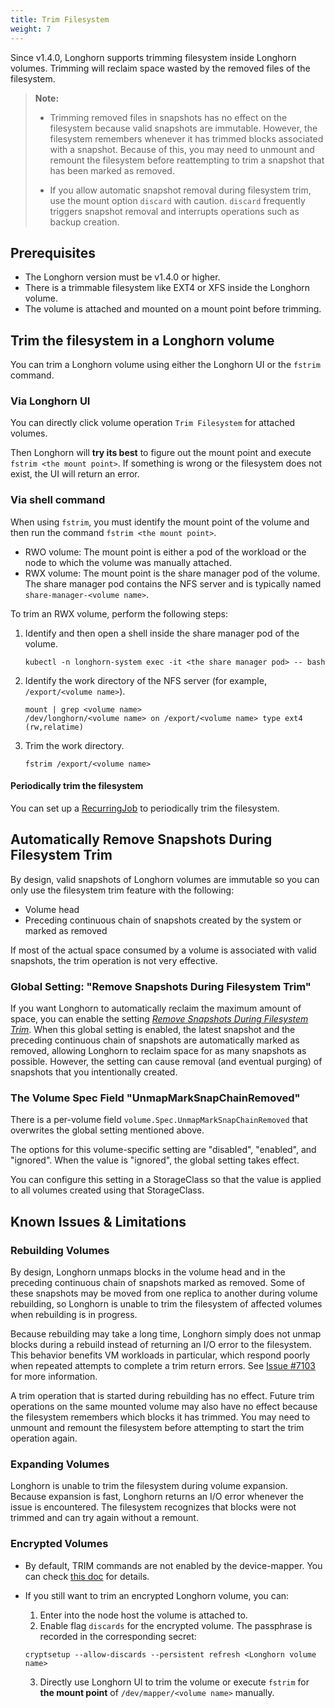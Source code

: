```yaml
---
title: Trim Filesystem
weight: 7
---
```


Since v1.4.0, Longhorn supports trimming filesystem inside Longhorn volumes. Trimming will reclaim space wasted by the removed files of the filesystem.

> **Note:**
> - Trimming removed files in snapshots has no effect on the filesystem because valid snapshots are immutable. However,
    the filesystem remembers whenever it has trimmed blocks associated with a snapshot. Because of this, you may need to
    unmount and remount the filesystem before reattempting to trim a snapshot that has been marked as removed.
>
> - If you allow automatic snapshot removal during filesystem trim, use the mount option `discard` with caution.
    `discard` frequently triggers snapshot removal and interrupts operations such as backup creation.

## Prerequisites

- The Longhorn version must be v1.4.0 or higher.
- There is a trimmable filesystem like EXT4 or XFS inside the Longhorn volume.
- The volume is attached and mounted on a mount point before trimming.

## Trim the filesystem in a Longhorn volume

You can trim a Longhorn volume using either the Longhorn UI or the `fstrim` command.

### Via Longhorn UI

You can directly click volume operation `Trim Filesystem` for attached volumes.

Then Longhorn will **try its best** to figure out the mount point and execute `fstrim <the mount point>`.  If something is wrong or the filesystem does not exist, the UI will return an error.

### Via shell command

When using `fstrim`, you must identify the mount point of the volume and then run the command `fstrim <the mount point>`.

- RWO volume: The mount point is either a pod of the workload or the node to which the volume was manually attached.
- RWX volume: The mount point is the share manager pod of the volume. The share manager pod contains the NFS server and is typically named `share-manager-<volume name>`.

To trim an RWX volume, perform the following steps:

1. Identify and then open a shell inside the share manager pod of the volume.
    ```
    kubectl -n longhorn-system exec -it <the share manager pod> -- bash
    ```
1. Identify the work directory of the NFS server (for example, `/export/<volume name>`).
    ```
    mount | grep <volume name>
    /dev/longhorn/<volume name> on /export/<volume name> type ext4 (rw,relatime)
    ```
1. Trim the work directory.
    ```
    fstrim /export/<volume name>
    ```

#### Periodically trim the filesystem

You can set up a [RecurringJob](../../../snapshots-and-backups/scheduling-backups-and-snapshots/#set-up-recurring-jobs) to periodically trim the filesystem.

## Automatically Remove Snapshots During Filesystem Trim

By design, valid snapshots of Longhorn volumes are immutable so you can only use the filesystem trim feature with the
following:

- Volume head
- Preceding continuous chain of snapshots created by the system or marked as removed

If most of the actual space consumed by a volume is associated with valid snapshots, the trim operation is not very
effective.

### Global Setting: "Remove Snapshots During Filesystem Trim"

If you want Longhorn to automatically reclaim the maximum amount of space, you can enable the setting
[_Remove Snapshots During Filesystem Trim_](../../../references/settings/#remove-snapshots-during-filesystem-trim).
When this global setting is enabled, the latest snapshot and the preceding continuous chain of snapshots are
automatically marked as removed, allowing Longhorn to reclaim space for as many snapshots as possible. However, the
setting can cause removal (and eventual purging) of snapshots that you intentionally created.

### The Volume Spec Field "UnmapMarkSnapChainRemoved"

There is a per-volume field `volume.Spec.UnmapMarkSnapChainRemoved` that overwrites the global setting mentioned above.

The options for this volume-specific setting are "disabled", "enabled", and "ignored". When the value is "ignored", the
global setting takes effect.

You can configure this setting in a StorageClass so that the value is applied to all volumes created using that
StorageClass.

## Known Issues & Limitations

### Rebuilding Volumes

By design, Longhorn unmaps blocks in the volume head and in the preceding continuous chain of snapshots marked as
removed. Some of these snapshots may be moved from one replica to another during volume rebuilding, so Longhorn is
unable to trim the filesystem of affected volumes when rebuilding is in progress.

Because rebuilding may take a long time, Longhorn simply does not unmap blocks during a rebuild instead of returning an
I/O error to the filesystem. This behavior benefits VM workloads in particular, which respond poorly when repeated
attempts to complete a trim return errors. See [Issue #7103](https://github.com/longhorn/longhorn/issues/7103) for more
information.

A trim operation that is started during rebuilding has no effect. Future trim operations on the same mounted volume may
also have no effect because the filesystem remembers which blocks it has trimmed. You may need to unmount and remount
the filesystem before attempting to start the trim operation again.

### Expanding Volumes

Longhorn is unable to trim the filesystem during volume expansion. Because expansion is fast, Longhorn returns an I/O
error whenever the issue is encountered. The filesystem recognizes that blocks were not trimmed and can try again
without a remount.

### Encrypted Volumes

- By default, TRIM commands are not enabled by the device-mapper. You can check [this doc](https://wiki.archlinux.org/title/Dm-crypt/Specialties#Discard/TRIM_support_for_solid_state_drives_(SSD)) for details.

- If you still want to trim an encrypted Longhorn volume, you can:
    1. Enter into the node host the volume is attached to.
    2. Enable flag `discards` for the encrypted volume. The passphrase is recorded in the corresponding secret:
    ```shell
    cryptsetup --allow-discards --persistent refresh <Longhorn volume name>
    ```
    3. Directly use Longhorn UI to trim the volume or execute `fstrim` for **the mount point** of `/dev/mapper/<volume name>` manually.
